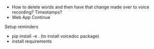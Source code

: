 - How to delete words and then have that change made over to voice recording? Timestamps?
- Web App Continue

Setup reminders
- pip install -e . (to install voicedoc package)
- install requirements
